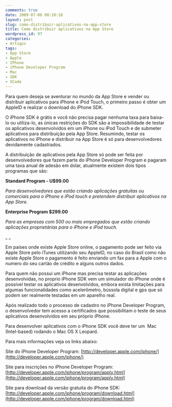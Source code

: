 ```yaml
---
comments: true
date: 2009-07-06 00:10:18
layout: post
slug: como-distribuir-aplicativos-na-app-store
title: Como distribuir aplicativos na App Store
wordpress_id: 97
categories:
- Artigos
tags:
- App Store
- Apple
- IPhone
- iPhone Developer Program
- Mac
- SDK
- XCode
---
```


Para quem deseja se aventurar no mundo da App Store e vender ou distribuir aplicativos para iPhone e iPod Touch, o primeiro passo é obter um AppleID e realizar o download do iPhone SDK.

O iPhone SDK é grátis e você não precisa pagar nenhuma taxa para baixa-lo ou utiliza-lo, as únicas restrições do SDK são a impossibilidade de testar os aplicativos desenvolvidos em um iPhone ou iPod Touch e de submeter aplicativos para distribuição pela App Store. Resumindo, testar os aplicativos no iPhone e distribuir na App Store é só para desenvolvedores devidamente cadastrados.

A distribuição de aplicativos pela App Store só pode ser feita por desenvolvedores que fazem parte do iPhone Developer Program e pagaram uma taxa anual de adesão em dolar, atualmente existem dois tipos programas que são:

**Standard Program - U$99.00**

_Para desenvolvedores que estão criando aplicações gratuitas ou comerciais para o iPhone e iPod touch e pretendem distribuir aplicativos na App Store._

**Enterprise Program $299.00**


_Para as empresas com 500 ou mais empregados que estão criando aplicações proprietárias para o iPhone e iPod touch._




_
_


Em países onde existe Apple Store online, o pagamento pode ser feito via Apple Store pelo iTunes utilizando seu AppleID, no caso do Brasil como não existe Apple Store o pagamento é feito enviando um fax para a Apple com o numero do seu cartão de crédito e alguns outros dados.

Para quem não possui um iPhone mas precisa testar as aplicações desenvolvidas, no proprio iPhone SDK vem um simulador do iPhone onde é possível testar os aplicativos desenvolvidos, embora exista limitações para algumas funcionalidades como acelerômetro, bússola digital e gps que só podem ser realmente testadas em um aparelho real.

Após realizado todo o processo de cadastro no iPhone Developer Program, o desenvolvedor tem acesso a certificados que possibilitam o teste de seus aplicativos desenvolvidos em seu próprio iPhone.

Para desenvolver aplicativos com o iPhone SDK você deve ter um  Mac (Intel-based) rodando o Mac OS X Leopard.

Para mais informações veja os links abaixo:

Site do iPhone Developer Program:
[http://developer.apple.com/iphone/](http://developer.apple.com/iphone/)

Site para inscrições no iPhone Developer Program:
[http://developer.apple.com/iphone/program/apply.html](http://developer.apple.com/iphone/program/apply.html)

Site para download da versão gratuita do iPhone SDK:
[http://developer.apple.com/iphone/program/download.html](http://developer.apple.com/iphone/program/download.html)
